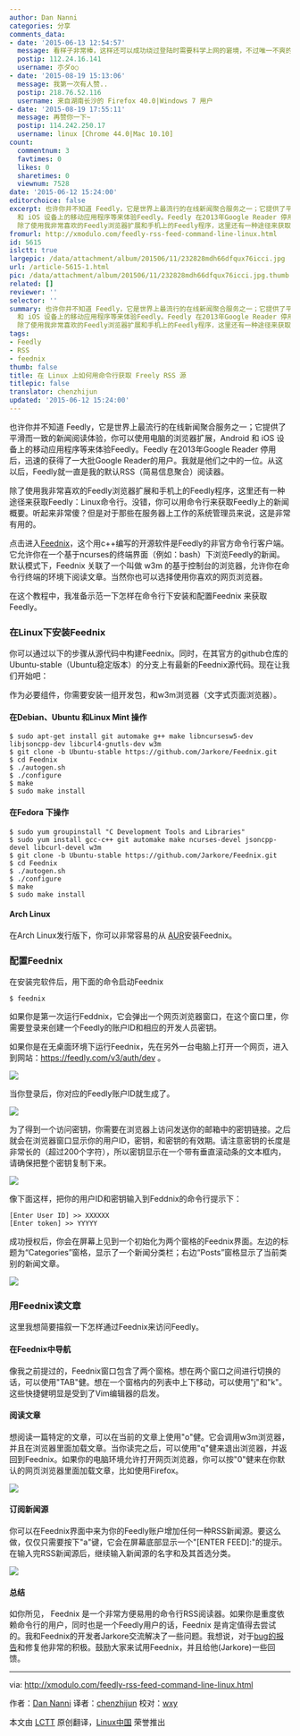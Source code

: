 ```yaml
---
author: Dan Nanni
categories: 分享
comments_data:
- date: '2015-06-13 12:54:57'
  message: 看样子非常棒，这样还可以成功绕过登陆时需要科学上网的窘境，不过唯一不爽的是，这个东东没有添加到仓库里或者放置到一个ppa里，这样更新起来就不是很方便
  postip: 112.24.16.141
  username: 朩ダo○
- date: '2015-08-19 15:13:06'
  message: 我第一次有人赞..
  postip: 218.76.52.116
  username: 来自湖南长沙的 Firefox 40.0|Windows 7 用户
- date: '2015-08-19 17:55:11'
  message: 再赞你一下~
  postip: 114.242.250.17
  username: linux [Chrome 44.0|Mac 10.10]
count:
  commentnum: 3
  favtimes: 0
  likes: 0
  sharetimes: 0
  viewnum: 7528
date: '2015-06-12 15:24:00'
editorchoice: false
excerpt: 也许你并不知道 Feedly，它是世界上最流行的在线新闻聚合服务之一；它提供了平滑而一致的新闻阅读体验，你可以使用电脑的浏览器扩展，Android
  和 iOS 设备上的移动应用程序等来体验Feedly。Feedly 在2013年Google Reader 停用后，迅速的获得了一大批Google Reader的用户。我就是他们之中的一位。从这以后，Feedly就一直是我的默认RSS（简易信息聚合）阅读器。
  除了使用我非常喜欢的Feedly浏览器扩展和手机上的Feedly程序，这里还有一种途径来获取Feedly：Linux命令行。没错，你可以用命令行来获取Feedly上的新闻概要。听起来非常傻？但是
fromurl: http://xmodulo.com/feedly-rss-feed-command-line-linux.html
id: 5615
islctt: true
largepic: /data/attachment/album/201506/11/232828mdh66dfqux76icci.jpg
url: /article-5615-1.html
pic: /data/attachment/album/201506/11/232828mdh66dfqux76icci.jpg.thumb.jpg
related: []
reviewer: ''
selector: ''
summary: 也许你并不知道 Feedly，它是世界上最流行的在线新闻聚合服务之一；它提供了平滑而一致的新闻阅读体验，你可以使用电脑的浏览器扩展，Android
  和 iOS 设备上的移动应用程序等来体验Feedly。Feedly 在2013年Google Reader 停用后，迅速的获得了一大批Google Reader的用户。我就是他们之中的一位。从这以后，Feedly就一直是我的默认RSS（简易信息聚合）阅读器。
  除了使用我非常喜欢的Feedly浏览器扩展和手机上的Feedly程序，这里还有一种途径来获取Feedly：Linux命令行。没错，你可以用命令行来获取Feedly上的新闻概要。听起来非常傻？但是
tags:
- Feedly
- RSS
- feednix
thumb: false
title: 在 Linux 上如何用命令行获取 Freely RSS 源
titlepic: false
translator: chenzhijun
updated: '2015-06-12 15:24:00'
---
```


也许你并不知道 Feedly，它是世界上最流行的在线新闻聚合服务之一；它提供了平滑而一致的新闻阅读体验，你可以使用电脑的浏览器扩展，Android 和 iOS 设备上的移动应用程序等来体验Feedly。Feedly 在2013年Google Reader 停用后，迅速的获得了一大批Google Reader的用户。我就是他们之中的一位。从这以后，Feedly就一直是我的默认RSS（简易信息聚合）阅读器。


除了使用我非常喜欢的Feedly浏览器扩展和手机上的Feedly程序，这里还有一种途径来获取Feedly：Linux命令行。没错，你可以用命令行来获取Feedly上的新闻概要。听起来非常傻？但是对于那些在服务器上工作的系统管理员来说，这是非常有用的。


点击进入[Feednix](https://github.com/Jarkore/Feednix)，这个用c++编写的开源软件是Feedly的非官方命令行客户端。它允许你在一个基于ncurses的终端界面（例如：bash）下浏览Feedly的新闻。默认模式下，Feednix 关联了一个叫做 w3m 的基于控制台的浏览器，允许你在命令行终端的环境下阅读文章。当然你也可以选择使用你喜欢的网页浏览器。


在这个教程中，我准备示范一下怎样在命令行下安装和配置Feednix 来获取Feedly。


### 在Linux下安装Feednix


你可以通过以下的步骤从源代码中构建Feednix。同时，在其官方的github仓库的Ubuntu-stable（Ubuntu稳定版本）的分支上有最新的Feednix源代码。现在让我们开始吧：


作为必要组件，你需要安装一组开发包，和w3m浏览器（文字式页面浏览器）。


#### 在Debian、Ubuntu 和Linux Mint 操作



```
$ sudo apt-get install git automake g++ make libncursesw5-dev libjsoncpp-dev libcurl4-gnutls-dev w3m
$ git clone -b Ubuntu-stable https://github.com/Jarkore/Feednix.git
$ cd Feednix
$ ./autogen.sh
$ ./configure
$ make
$ sudo make install

```

#### 在Fedora 下操作



```
$ sudo yum groupinstall "C Development Tools and Libraries"
$ sudo yum install gcc-c++ git automake make ncurses-devel jsoncpp-devel libcurl-devel w3m
$ git clone -b Ubuntu-stable https://github.com/Jarkore/Feednix.git
$ cd Feednix
$ ./autogen.sh
$ ./configure
$ make
$ sudo make install

```

#### Arch Linux


在Arch Linux发行版下，你可以非常容易的从 [AUR](https://aur.archlinux.org/packages/feednix/)安装Feednix。


### 配置Feednix


在安装完软件后，用下面的命令启动Feednix



```
$ feednix

```

如果你是第一次运行Feddnix，它会弹出一个网页浏览器窗口，在这个窗口里，你需要登录来创建一个Feedly的账户ID和相应的开发人员密钥。


如果你是在无桌面环境下运行Feednix，先在另外一台电脑上打开一个网页，进入到网站：<https://feedly.com/v3/auth/dev> 。


![](/data/attachment/album/201506/11/232828mdh66dfqux76icci.jpg)


当你登录后，你对应的Feedly账户ID就生成了。


![](/data/attachment/album/201506/11/232830d8f9mi65g3q9zc39.jpg)


为了得到一个访问密钥，你需要在浏览器上访问发送你的邮箱中的密钥链接。之后就会在浏览器窗口显示你的用户ID，密钥，和密钥的有效期。请注意密钥的长度是非常长的（超过200个字符），所以密钥显示在一个带有垂直滚动条的文本框内，请确保把整个密钥复制下来。


![](/data/attachment/album/201506/11/232831filddkebld5wjal0.jpg)


像下面这样，把你的用户ID和密钥输入到Feddnix的命令行提示下：



```
[Enter User ID] >> XXXXXX
[Enter token] >> YYYYY

```

成功授权后，你会在屏幕上见到一个初始化为两个窗格的Feednix界面。左边的标题为“Categories”窗格，显示了一个新闻分类栏；右边“Posts”窗格显示了当前类别的新闻文章。


![](/data/attachment/album/201506/11/232832zf21d7u187u247s7.jpg)


### 用Feednix读文章


这里我想简要描叙一下怎样通过Feednix来访问Feedly。


#### 在Feednix中导航


像我之前提过的，Feednix窗口包含了两个窗格。想在两个窗口之间进行切换的话，可以使用"TAB"健。想在一个窗格内的列表中上下移动，可以使用"j"和"k"。这些快捷健明显是受到了Vim编辑器的启发。


#### 阅读文章


想阅读一篇特定的文章，可以在当前的文章上使用"o"健。它会调用w3m浏览器，并且在浏览器里面加载文章。当你读完之后，可以使用"q"健来退出浏览器，并返回到Feednix。如果你的电脑环境允许打开网页浏览器，你可以按"0"健来在你默认的网页浏览器里面加载文章，比如使用Firefox。


![](/data/attachment/album/201506/11/232835ykt3vfupu03flku3.jpg)


#### 订阅新闻源


你可以在Feednix界面中来为你的Feedly账户增加任何一种RSS新闻源。要这么做，仅仅只需要按下"a"键，它会在屏幕底部显示一个"[ENTER FEED]:"的提示。在输入完RSS新闻源后，继续输入新闻源的名字和及其首选分类。


![](/data/attachment/album/201506/11/232839x2ke222nikyj6xcq.jpg)


#### 总结


如你所见， Feednix 是一个非常方便易用的命令行RSS阅读器。如果你是重度依赖命令行的用户，同时也是一个Feedly用户的话，Feednix 是肯定值得去尝试的。我和Feednix的开发者Jarkore交流解决了一些问题。我想说，对于[bug的报告](https://github.com/Jarkore/Feednix/issues)和修复他非常的积极。鼓励大家来试用Feednix，并且给他(Jarkore)一些回馈。




---


via: <http://xmodulo.com/feedly-rss-feed-command-line-linux.html>


作者：[Dan Nanni](http://xmodulo.com/author/nanni) 译者：[chenzhijun](https://github.com/chenzhijun) 校对：[wxy](https://github.com/wxy)


本文由 [LCTT](https://github.com/LCTT/TranslateProject) 原创翻译，[Linux中国](http://linux.cn/) 荣誉推出